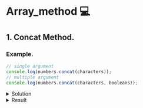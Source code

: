 # Array_method :computer:
## 1. Concat Method.
### Example.

```js
// single argument
console.log(numbers.concat(characters));
// multiple argument
console.log(numbers.concat(characters, booleans));

```
 
<details><summary>Solution</summary>
 
```js
 
  const num1 = [1, 2, 3];
    const num2 = [4, 5, 6];
    const num3 = [7, 8, 9];
    document.write(num1.concat(num2) + "<br>"); // single argument
    document.write(num1.concat(num2, num3) + "<br>"); // multiple argument
```
 </details> 
<details><summary>Result</summary>
 
```js
 [1,2,3,"a","b","c"]
[1,2,3,"a","b","c",true,false]
  
```
 </details> 
 

